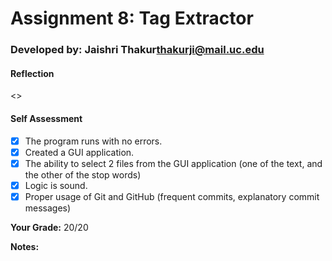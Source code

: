 # Assignment 8: Tag Extractor
<!-- replace the following line with your info  -->
### Developed by: Jaishri Thakur<thakurji@mail.uc.edu>

#### Reflection
<>


#### Self Assessment
-[x] The program runs with no errors.
-[x] Created a GUI application.
-[x] The ability to select 2 files from the GUI application (one of the text, and the other of the stop words)
-[x] Logic is sound.
-[x] Proper usage of Git and GitHub (frequent commits, explanatory commit messages)

**Your Grade:** 20/20

**Notes:**